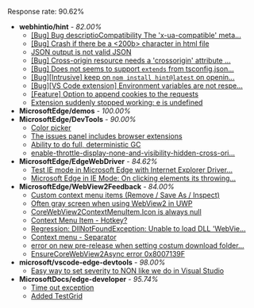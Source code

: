 Response rate: 90.62%

* **webhintio/hint** - _82.00%_
  * [[Bug] Bug descriptioCompatibility The 'x-ua-compatible' meta...](https://github.com/webhintio/hint/issues/5118)
  * [[Bug] Crash if there be a <200b> character in html file](https://github.com/webhintio/hint/issues/5082)
  * [JSON output is not valid JSON](https://github.com/webhintio/hint/issues/5081)
  * [[Bug] Cross-origin resource needs a 'crossorigin' attribute ...](https://github.com/webhintio/hint/issues/5054)
  * [[Bug] Does not seems to support `extends` from tsconfig.json...](https://github.com/webhintio/hint/issues/5035)
  * [[Bug][Intrusive] keep on `npm install hint@latest` on openin...](https://github.com/webhintio/hint/issues/5034)
  * [[Bug][VS Code extension] Environment variables are not respe...](https://github.com/webhintio/hint/issues/4957)
  * [[Feature] Option to append cookies to the requests](https://github.com/webhintio/hint/issues/5079)
  * [Extension suddenly stopped working: e is undefined](https://github.com/webhintio/hint/issues/5078)
* **MicrosoftEdge/demos** - _100.00%_
* **MicrosoftEdge/DevTools** - _90.00%_
  * [Color picker](https://github.com/MicrosoftEdge/DevTools/issues/42)
  * [The issues panel includes browser extensions](https://github.com/MicrosoftEdge/DevTools/issues/41)
  * [Ability to do full, deterministic GC](https://github.com/MicrosoftEdge/DevTools/issues/40)
  * [enable-throttle-display-none-and-visibility-hidden-cross-ori...](https://github.com/MicrosoftEdge/DevTools/issues/3)
* **MicrosoftEdge/EdgeWebDriver** - _84.62%_
  * [Test IE mode in Microsoft Edge with Internet Explorer Driver...](https://github.com/MicrosoftEdge/EdgeWebDriver/issues/13)
  * [Microsoft Edge in IE Mode: On clicking elements its throwing...](https://github.com/MicrosoftEdge/EdgeWebDriver/issues/12)
* **MicrosoftEdge/WebView2Feedback** - _84.00%_
  * [Custom context menu items (Remove / Save As / Inspect)](https://github.com/MicrosoftEdge/WebView2Feedback/issues/2371)
  * [Often gray screen when using WebView2 in UWP](https://github.com/MicrosoftEdge/WebView2Feedback/issues/2369)
  * [CoreWebView2ContextMenuItem.Icon is always null](https://github.com/MicrosoftEdge/WebView2Feedback/issues/2367)
  * [Context Menu Item - Hotkey?](https://github.com/MicrosoftEdge/WebView2Feedback/issues/2373)
  * [Regression: DllNotFoundException: Unable to load DLL 'WebVie...](https://github.com/MicrosoftEdge/WebView2Feedback/issues/2372)
  * [Context menu - Separator](https://github.com/MicrosoftEdge/WebView2Feedback/issues/2370)
  * [error on new pre-release when setting costum download folder...](https://github.com/MicrosoftEdge/WebView2Feedback/issues/2358)
  * [EnsureCoreWebView2Async error 0x8007139F](https://github.com/MicrosoftEdge/WebView2Feedback/issues/2343)
* **microsoft/vscode-edge-devtools** - _98.00%_
  * [Easy way to set severity to NON like we do in Visual Studio](https://github.com/microsoft/vscode-edge-devtools/issues/977)
* **MicrosoftDocs/edge-developer** - _95.74%_
  * [Time out exception](https://github.com/MicrosoftDocs/edge-developer/issues/1906)
  * [Added TestGrid](https://github.com/MicrosoftDocs/edge-developer/pull/1890)